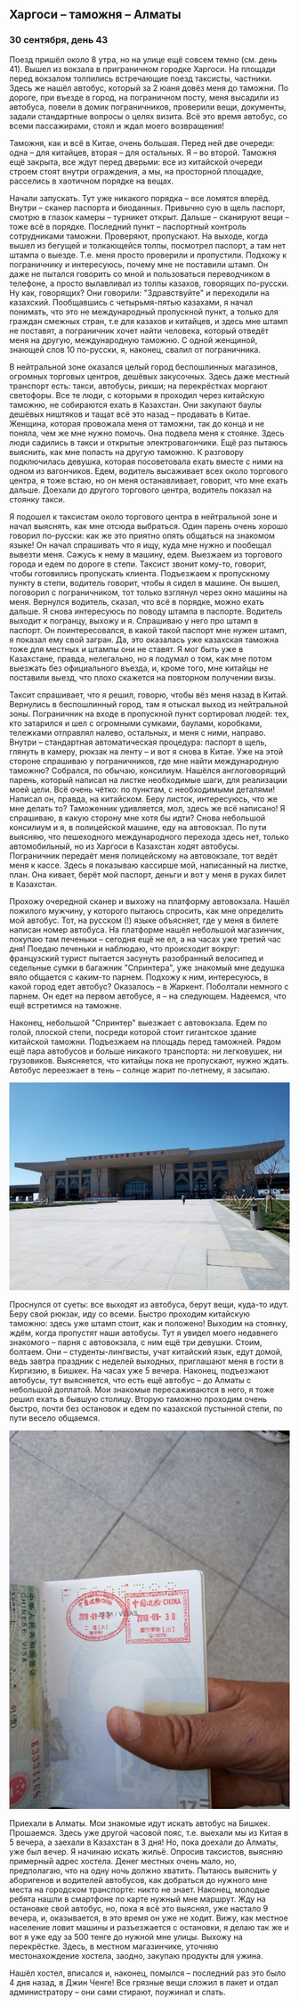 ## Харгоси – таможня – Алматы

### 30 сентября, день 43

Поезд пришёл около 8 утра, но на улице ещё совсем темно (см. день 41). Вышел из вокзала в приграничном городке Харгоси. На площади перед вокзалом толпились встречающие поезд таксисты, частники. Здесь же нашёл автобус, который за 2 юаня довёз меня до таможни. По дороге, при въезде в город, на пограничном посту, меня высадили из автобуса, повели в домик пограничников, проверили вещи, документы, задали стандартные вопросы о целях визита. Всё это время автобус, со всеми пассажирами, стоял и ждал моего возвращения!

Таможня, как и всё в Китае, очень большая. Перед ней две очереди: одна – для китайцев, вторая – для остальных. Я – во второй. Таможня ещё закрыта, все ждут перед дверьми: все из китайской очереди строем стоят внутри ограждения, а мы, на просторной площадке, расселись в хаотичном порядке на вещах.

Начали запускать. Тут уже никакого порядка – все ломятся вперёд. Внутри – сканер паспорта и биоданных. Привычно сую в щель паспорт, смотрю в глазок камеры – турникет открыт. Дальше – сканируют вещи – тоже всё в порядке. Последний пункт – паспортный контроль сотрудниками таможни. Проверяют, пропускают. На выходе, когда вышел из бегущей и толкающейся толпы, посмотрел паспорт, а там нет штампа о выезде. Т.е. меня просто проверили и пропустили. Подхожу к пограничнику и интересуюсь, почему мне не поставили штамп. Он даже не пытался говорить со мной и пользоваться переводчиком в телефоне, а просто вылавливал из толпы казахов, говорящих по-русски. Ну как, говорящих? Они говорили: "Здравствуйте" и переходили на казахский. Пообщавшись с четырьмя-пятью казахами, я начал понимать, что это не международный пропускной пункт, а только для граждан смежных стран, т.е для казахов и китайцев, и здесь мне штамп не поставят, а пограничник хочет найти человека, который отведёт меня на другую, международную таможню. С одной женщиной, знающей слов 10 по-русски, я, наконец, свалил от пограничника.

В нейтральной зоне оказался целый город беспошлинных магазинов, огромных торговых центров, дешёвых закусочных. Здесь даже местный транспорт есть: такси, автобусы, рикши; на перекрёстках моргают светофоры. Все те люди, с которыми я проходил через китайскую таможню, не собираются ехать в Казахстан. Они закупают баулы дешёвых ништяков и тащат всё это назад – продавать в Китае. Женщина, которая провожала меня от таможни, так до конца и не поняла, чем же мне нужно помочь. Она подвела меня к стоянке. Здесь люди садились в такси и открытые электровагончики. Ещё раз пытаюсь выяснить, как мне попасть на другую таможню. К разговору подключилась девушка, которая посоветовала ехать вместе с ними на одном из вагончиков. Едем, водитель высаживает всех около торгового центра, я тоже встаю, но он меня останавливает, говорит, что мне ехать дальше. Доехали до другого торгового центра, водитель показал на стоянку такси.

Я подошел к таксистам около торгового центра в нейтральной зоне и начал выяснять, как мне отсюда выбраться. Один парень очень хорошо говорил по-русски: как же это приятно опять общаться на знакомом языке! Он начал спрашивать что я ищу, куда мне нужно и пообещал вывезти меня. Сажусь к нему в машину, едем. Выезжаем из торгового города и едем по дороге в степи. Таксист звонит кому-то, говорит, чтобы готовились пропускать клиента. Подъезжаем к пропускному пункту в степи, водитель говорит, чтобы я сидел в машине. Он вышел, поговорил с пограничником, тот только взглянул через окно машины на меня. Вернулся водитель, сказал, что всё в порядке, можно ехать дальше. Я снова интересуюсь по поводу штампа в паспорте. Водитель выходит к погранцу, выхожу и я. Спрашиваю у него про штамп в паспорт. Он поинтересовался, в какой такой паспорт мне нужен штамп, я показал ему свой загран. Да, это оказалась уже казахская таможна тоже для местных и штампы они не ставят. Я мог быть уже в Казахстане, правда, нелегально, но я подумал о том, как мне потом выезжать без официального въезда, и, кроме того, мне китайцы не поставили выезд, что плохо скажется на повторном получении визы.

Таксит спрашивает, что я решил, говорю, чтобы вёз меня назад в Китай. Вернулись в беспошлинный город, там я отыскал выход из нейтральной зоны. Пограничник на входе в пропускной пункт сортировал людей: тех, кто затарился и шел с огромными сумками, баулами, коробками, тележками отправлял налево, остальных, и меня с ними, направо. Внутри – стандартная автоматическая процедура: паспорт в щель, глянуть в камеру, рюкзак на ленту – и вот я снова в Китае. Уже на этой стороне спрашиваю у пограничников, где мне найти международную таможню? Собрался, по обычаю, консилиум. Нашёлся англоговорящий парень, который написал на листке необходимые шаги, для реализации моей цели. Всё очень чётко: по пунктам, с необходимыми деталями! Написал он, правда, на китайском. Беру листок, интересуюсь, что же мне делать то? Таможенник удивляется, мол, здесь же всё написано! Я спрашиваю, в какую сторону мне хотя бы идти? Снова небольшой консилиум и я, в полицейской машине, еду на автовокзал. По пути выясняю, что пешеходного международного перехода здесь нет, только автомобильный, но из Харгоси в Казахстан ходят автобусы. Пограничник передаёт меня полицейскому на автовокзале, тот ведёт меня к кассе. Здесь я показываю кассирше мой, написанный на листке, план. Она кивает, берёт мой паспорт, деньги и вот у меня в руках билет в Казахстан.

Прохожу очередной сканер и выхожу на платформу автовокзала. Нашёл пожилого мужчину, у которого пытаюсь спросить, как мне определить мой автобус. Тот, на русском (!) языке объясняет, где у меня в билете написан номер автобуса. На платформе нашёл небольшой магазинчик, покупаю там печеньки – сегодня ещё не ел, а на часах уже третий час дня! Поедаю печеньки и наблюдаю, что происходит вокруг: французский турист пытается засунуть разобранный велосипед и седельные сумки в багажник "Спринтера", уже знакомый мне дедушка вяло общается с каким-то парнем. Подхожу к ним, интересуюсь, в какой город едет автобус? Оказалось – в Жаркент. Поболтали немного с парнем. Он едет на первом автобусе, я – на следующем. Надеемся, что ещё встретимся на таможне.

Наконец, небольшой "Спринтер" выезжает с автовокзала. Едем по голой, плоской степи, посреди которой стоит гигантское здание китайской таможни. Подъезжаем на площадь перед таможней. Рядом ещё пара автобусов и больше никакого транспорта: ни легковушек, ни грузовиков. Выясняется, что китайцы пока не пропускают, нужно ждать. Автобус переезжает в тень – солнце жарит по-летнему, я засыпаю.

![Китайская таможня с Казахстаном](../images/IMG_20180930_150237.jpg)

Проснулся от суеты: все выходят из автобуса, берут вещи, куда-то идут. Беру свой рюкзак, иду со всеми. Быстро проходим китайскую таможню: здесь уже штамп стоит, как и положено! Выходим на стоянку, ждём, когда пропустят наши автобусы. Тут я увидел моего недавнего знакомого – парня с автовокзала, с ним ещё три девушки. Стоим, болтаем. Они – студенты-лингвисты, учат китайский язык, едут домой, ведь завтра праздник с неделей выходных, приглашают меня в гости в Киргизию, в Бишкек. На часах уже 5 вечера. Наконец, подъезжают автобусы, тут выясняется, что есть ещё автобус – до Алматы с небольшой доплатой. Мои знакомые пересаживаются в него, я тоже решил ехать в бывшую столицу. Вторую таможню проходим очень быстро, почти без остановок и едем по казахской пустынной степи, по пути весело общаемся.

![Я официально покинул Китай](../images/IMG_20180930_151708.jpg)

Приехали в Алматы. Мои знакомые идут искать автобус на Бишкек. Прошаемся. Здесь уже другой часовой пояс, т.е. выехали мы из Китая в 5 вечера, а заехали в Казахстан в 3 дня! Но, пока доехали до Алматы, уже был вечер. Я начинаю искать жильё. Опросив таксистов, выясняю примерный адрес хостела. Денег местных очень мало, но, предполагаю, что на одну ночь должно хватить. Пытаюсь выяснить у аборигенов и водителей автобусов, как добраться до нужного мне места на городском транспорте: никто не знает. Наконец, молодые ребята нашли в смартфоне по карте нужный мне маршрут. Жду на остановке свой автобус, но, пока я всё это выяснял, уже настало 9 вечера, и, оказывается, в это время он уже не ходит. Вижу, как местное население ловит машины и разъезжается с остановки, я делаю так же и вот я уже еду за 500 тенге до нужной мне улицы. Выхожу на перекрёстке. Здесь, в местном магазинчике, уточняю местонахождение хостела, заодно, закупаю продукты для ужина.

Нашёл хостел, вписался и, наконец, помылся – последний раз это было 4 дня назад, в Джин Ченге! Все грязные вещи сложил в пакет и отдал администратору – они сами стирают, поужинал и спать.